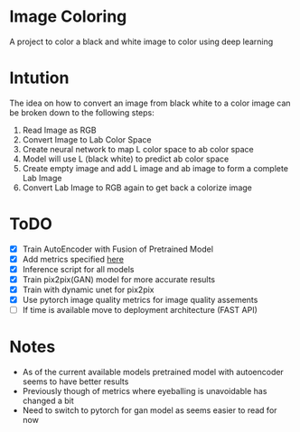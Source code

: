 # Image Coloring 
A project to color a black and white image to color using deep learning

# Intution 
The idea on how to convert an image from black white to a color image can be broken down to the following steps:
1) Read Image as RGB
2) Convert Image to Lab Color Space
3) Create neural network to map L color space to ab color space
4) Model will use L (black white) to predict ab color space
5) Create empty image and add L image and ab image to form a complete Lab Image
6) Convert Lab Image to RGB again to get back a colorize image

# ToDO
- [x] Train AutoEncoder with Fusion of Pretrained Model
- [x] Add metrics specified [here](https://arxiv.org/pdf/2008.10774.pdf)
- [x] Inference script for all models
- [x] Train pix2pix(GAN) model for more accurate results
- [x] Train with dynamic unet for pix2pix
- [x] Use pytorch image quality metrics for image quality assements
- [ ] If time is available move to deployment architecture (FAST API)

# Notes
- As of the current available models pretrained model with autoencoder seems to have better results
- Previously though of metrics where eyeballing is unavoidable has changed a bit
- Need to switch to pytorch for gan model as seems easier to read for now